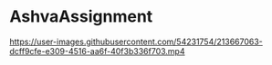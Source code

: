 # AshvaAssignment


https://user-images.githubusercontent.com/54231754/213667063-dcff9cfe-e309-4516-aa6f-40f3b336f703.mp4

